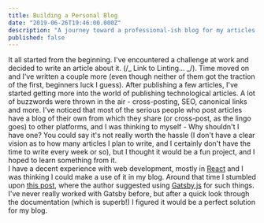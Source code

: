 ```yaml
---
title: Building a Personal Blog
date: "2019-06-26T19:46:00.000Z"
description: "A journey toward a professional-ish blog for my articles and thoughts."
published: false
---
```


It all started from the beginning. I've encountered a challenge at work and decided to write an article about it. (/_ Link to Linting... _/). Time moved on and I've written a couple more (even though neither of them got the traction of the first, beginners luck I guess). After publishing a few articles, I've started getting more into the world of publishing technological articles. A lot of buzzwords were thrown in the air - cross-posting, SEO, canonical links and more. I've noticed that most of the serious people who post articles have a blog of their own from which they share (or cross-post, as the lingo goes) to other platforms, and I was thinking to myself - Why shouldn't I have one? You could say it's not really worth the hassle (I don't have a clear vision as to how many articles I plan to write, and I certainly don't have the time to write every week or so), but I thought it would be a fun project, and I hoped to learn something from it.  
I have a decent experience with web development, mostly in [React](https://reactjs.org/) and I was thinking I could make a use of it in my blog. Around that time I stumbled upon [this post](https://mike.biful.co/gatsby-dev-to-cross-poster-brainstorm), where the author suggested using [Gatsby.js](https://www.gatsbyjs.org/) for such things. I've never really worked with Gatsby before, but after a quick look through the documentation (which is superb!) I figured it would be a perfect solution for my blog.
